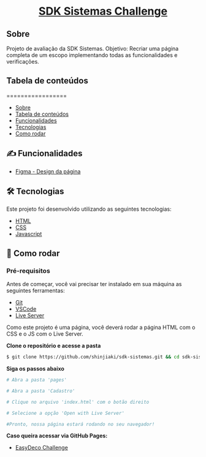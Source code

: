 <h1 align="center">
    <a href="https://shinjiaki.github.io/sdk-sistemas/src/pages/Ads/index.html">
      SDK Sistemas Challenge
    </a>
</h1>

## Sobre

Projeto de avaliação da SDK Sistemas.
Objetivo: Recriar uma página completa de um escopo implementando todas as funcionalidades e verificações.

## Tabela de conteúdos
=================
<!--ts-->
   * [Sobre](#sobre)
   * [Tabela de conteúdos](#tabela-de-conteúdos)
   * [Funcionalidades](#funcionalidades)
   * [Tecnologias](#tecnologias)
   * [Como rodar](#como-rodar)

<!--te-->

<div id="funcionalidades">

## ✍️ Funcionalidades

- [Figma - Design da página](https://www.figma.com/file/Gm1QFEHAjEkP4az6HLk5lX/Design-Site-ExpCompany?node-id=280%3A1000)

</div>

<div id="tecnologias">

## 🛠️ Tecnologias

Este projeto foi desenvolvido utilizando as seguintes tecnologias:

- [HTML](https://www.w3schools.com/html/)
- [CSS](https://www.w3schools.com/css/)
- [Javascript](https://www.w3schools.com/js/)
</div>

<div id="como-rodar">

## 🚀 Como rodar

### Pré-requisitos

Antes de começar, você vai precisar ter instalado em sua máquina as seguintes ferramentas:
- [Git](https://git-scm.com)
- [VSCode](https://code.visualstudio.com/)
- [Live Server](https://github.com/ritwickdey/vscode-live-server)

Como este projeto é uma página, você deverá rodar a página HTML com o CSS e o JS com o Live Server.

**Clone o repositório e acesse a pasta**

```bash
$ git clone https://github.com/shinjiaki/sdk-sistemas.git && cd sdk-sistemas-master
```

**Siga os passos abaixo**

```bash
# Abra a pasta 'pages'

# Abra a pasta 'Cadastro'

# Clique no arquivo 'index.html' com o botão direito

# Selecione a opção 'Open with Live Server'

#Pronto, nossa página estará rodando no seu navegador!
```

**Caso queira acessar via GitHub Pages:**

- [EasyDeco Challenge](https://shinjiaki.github.io/sdk-sistemas/src/pages/Ads/index.html)

</div>